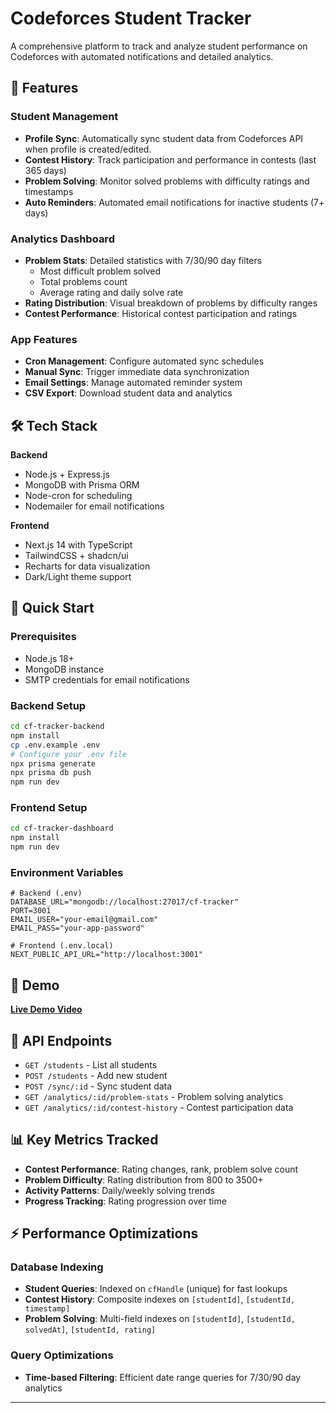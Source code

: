 # Codeforces Student Tracker

A comprehensive platform to track and analyze student performance on Codeforces with automated notifications and detailed analytics.

## 🎯 Features

### Student Management
- **Profile Sync**: Automatically sync student data from Codeforces API when profile is created/edited.
- **Contest History**: Track participation and performance in contests (last 365 days)
- **Problem Solving**: Monitor solved problems with difficulty ratings and timestamps
- **Auto Reminders**: Automated email notifications for inactive students (7+ days)

### Analytics Dashboard
- **Problem Stats**: Detailed statistics with 7/30/90 day filters
  - Most difficult problem solved
  - Total problems count
  - Average rating and daily solve rate
- **Rating Distribution**: Visual breakdown of problems by difficulty ranges
- **Contest Performance**: Historical contest participation and ratings

### App Features
- **Cron Management**: Configure automated sync schedules
- **Manual Sync**: Trigger immediate data synchronization
- **Email Settings**: Manage automated reminder system
- **CSV Export**: Download student data and analytics

## 🛠️ Tech Stack

**Backend**
- Node.js + Express.js
- MongoDB with Prisma ORM
- Node-cron for scheduling
- Nodemailer for email notifications

**Frontend**
- Next.js 14 with TypeScript
- TailwindCSS + shadcn/ui
- Recharts for data visualization
- Dark/Light theme support

## 🚀 Quick Start

### Prerequisites
- Node.js 18+
- MongoDB instance
- SMTP credentials for email notifications

### Backend Setup
```bash
cd cf-tracker-backend
npm install
cp .env.example .env
# Configure your .env file
npx prisma generate
npx prisma db push
npm run dev
```

### Frontend Setup
```bash
cd cf-tracker-dashboard
npm install
npm run dev
```

### Environment Variables
```env
# Backend (.env)
DATABASE_URL="mongodb://localhost:27017/cf-tracker"
PORT=3001
EMAIL_USER="your-email@gmail.com"
EMAIL_PASS="your-app-password"

# Frontend (.env.local)
NEXT_PUBLIC_API_URL="http://localhost:3001"
```

## 📱 Demo

[**Live Demo Video**](https://drive.google.com/file/d/1hLp7_KLg7A7WVgd2lVcK4_LyQdT85B5D/view?usp=sharing)

## 🔧 API Endpoints

- `GET /students` - List all students
- `POST /students` - Add new student
- `POST /sync/:id` - Sync student data
- `GET /analytics/:id/problem-stats` - Problem solving analytics
- `GET /analytics/:id/contest-history` - Contest participation data


## 📊 Key Metrics Tracked

- **Contest Performance**: Rating changes, rank, problem solve count
- **Problem Difficulty**: Rating distribution from 800 to 3500+
- **Activity Patterns**: Daily/weekly solving trends
- **Progress Tracking**: Rating progression over time

## ⚡ Performance Optimizations

### Database Indexing
- **Student Queries**: Indexed on `cfHandle` (unique) for fast lookups
- **Contest History**: Composite indexes on `[studentId]`, `[studentId, timestamp]`
- **Problem Solving**: Multi-field indexes on `[studentId]`, `[studentId, solvedAt]`, `[studentId, rating]`

### Query Optimizations
- **Time-based Filtering**: Efficient date range queries for 7/30/90 day analytics

---
